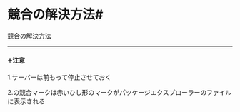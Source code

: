 

# 競合の解決方法#

[競合の解決方法](https://github.com/occ-corp/zaimu/blob/master/document/development/conflict.md)


---------
#### ※注意

1.サーバーは前もって停止させておく

2.の競合マークは赤いひし形のマークがパッケージエクスプローラーのファイルに表示される

